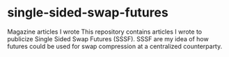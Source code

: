 # single-sided-swap-futures
Magazine articles I wrote
This repository contains articles I wrote to publicize Single Sided Swap Futures (SSSF).
SSSF are my idea of how futures could be used for swap compression at a centralized counterparty.
